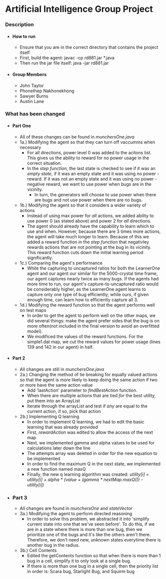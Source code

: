 # Artificial Intelligence Group Project

### Description
- #### How to run
  - Ensure that you are in the correct directory that contains the project itself
  - First, build the agent: javac -cp rd881.jar *.java
  - Then run the jar file itself: java -jar rd881.jar
- #### Group Members
  - John Taylor 
  - Phonethep Nakhonekhong 
  - Sawyer Burns 
  - Austin Lane

### What has been changed
- #### Part One
  - All of these changes can be found in *munchersOne.java*
  - 1a.) Modifying the agent so that they can turn off vaccumms when necessary
    - For all directions, power level 0 was added to the acitons list. This gives us the ability to reward for no power usage in the correct situation.
    - In the *step function*, the last state is checked to see if it was an *empty state*, if it was an empty state and it was using no power - reward. If it was not an empty state and it was using no power - negative reward, we want to use power when bugs are in the vicinity.
      - In turn, the generators will choose to use power when there are bugs and not use power when there are no bugs.
  - 1b.) Modifying the agent so that it considers a wider variety of actions
    - Instead of using max power for *all* actions, we added ability to use power 0 (as stated above) and power 2 for *all* directions.
    - The agent should already have the capability to learn which to use and when. However, because there are 3 times more actions, the agent will take much longer to learn. Because of this we added a reward function in the *step function* that negativley rewards actions that are not pointing at the bug in its vicinity. This reward function cuts down the initial learning period significantly.
  - 1c.) Comparing the agent's performance
    - While the capturing to uncaptured ratios for both the LearnerOne agent and our agent our similar for the 5000-crystal time frame, our agent captures nearly twice as many bugs. If the agents had more time to run, our agent's capture-to-uncaptured ratio would be considerably higher, as the LearnerOne agent learns to capture only one type of bug efficiently; while ours, if given enough time, can learn how to efficiently capture all 3.
  - 1d.) Modifying the reward function so that the agent performs well on test maps
    - In order to get the agent to perform well on the other maps, we did several things: make the agent prefer sides that the bug is on more often(not included in the final version to avoid an overfitted model).
    - We modificed the values of the reward functions. For the simple1.dat map, we cut the reward values for power usage (lines 139 and 142 in our agent) in half. 
    
- #### Part 2
  - All changes are still in *munchersOne.java*
  - 2a.) Changing the method of tie breaking for equally valued actions so that the agent is more likely to keep doing the same action if two or more have the same action value
    - Add 'lastAction' parameter to *findBestAction* function. 
    - When there are multiple actions that are tied *for* the best utility, put them into an ArrayList
    - Iterate through the arrayList and test if *any* are equal to the current action, if so, pick that action
  - 2b.) Implementing Q learning
    - In order to implement Q learning, we had to edit the basic learning that was already provided
    - First, *rewardAction* was edited to allow the access of the next map
    - Next, we implemented gamma and alpha values to be used for calculations later down the line
    - The attempts array was deleted in order for the new equation to be implemented
    - In order to find the maximum Q in the next state, we implemented a new function named maxQ
    - Finally, the new q learning algorithm was created: *utility[i] = utility[i] + alpha * (value + (gamma * nextMap.maxQ()) - utility[i])*
    
- ### Part 3
  - All changes are found in *munchersOne* and *stateVector* 
  - 3a.) Modifying the agent to perform directed reasoning
    - In order to solve this problem, we abstracted it into 'simplify current state into one that we've seen before'. To do this, if we are in a state where there is more than one bug, then we prioritize one of the bugs and it's like the others aren't there. Therefore, we don't need new, unknown states everytime there is another bug in the radius.
  - 3b.) Cell Contents
    - Edited the getContents function so that when there is more than 1 bug in a cell, simplify it to only look at a single bug.
    - If there is more than one bug in a single cell, then the priority list in order is: Scara bug, Starlight Bug, and Squirm bug
